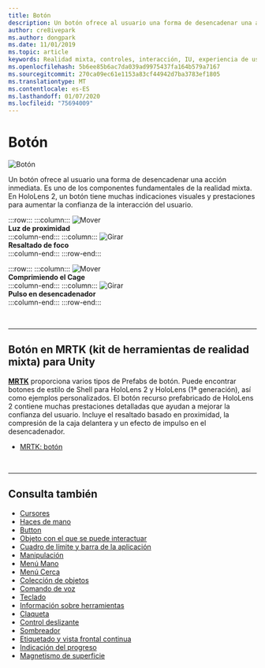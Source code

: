 ```yaml
---
title: Botón
description: Un botón ofrece al usuario una forma de desencadenar una acción inmediata. Es uno de los componentes fundamentales de la realidad mixta.
author: cre8ivepark
ms.author: dongpark
ms.date: 11/01/2019
ms.topic: article
keywords: Realidad mixta, controles, interacción, IU, experiencia de usuario
ms.openlocfilehash: 5b6ee85b6ac7da039ad9975437fa164b579a7167
ms.sourcegitcommit: 270ca09ec61e1153a83cf44942d7ba3783ef1805
ms.translationtype: MT
ms.contentlocale: es-ES
ms.lasthandoff: 01/07/2020
ms.locfileid: "75694009"
---
```

# <a name="button"></a>Botón

![Botón](images/UX/UX_Hero_Button.jpg)

Un botón ofrece al usuario una forma de desencadenar una acción inmediata. Es uno de los componentes fundamentales de la realidad mixta. En HoloLens 2, un botón tiene muchas indicaciones visuales y prestaciones para aumentar la confianza de la interacción del usuario. 


:::row:::
    :::column:::
       ![Mover](images/UX/UX_Button_Affordance_ProximityLight.jpg)<br>
       **Luz de proximidad**<br>
    :::column-end:::
    :::column:::
       ![Girar](images/UX/UX_Button_Affordance_FocusHighlight.jpg)<br>
        **Resaltado de foco**<br>
    :::column-end:::
:::row-end:::

:::row:::
    :::column:::
       ![Mover](images/UX/UX_Button_Affordance_Compression.jpg)<br>
       **Comprimiendo el Cage**<br>
    :::column-end:::
    :::column:::
       ![Girar](images/UX/UX_Button_Affordance_Pulse.jpg)<br>
        **Pulso en desencadenador**<br>
    :::column-end:::
:::row-end:::

<br>


---

## <a name="button-in-mrtkmixed-reality-toolkit-for-unity"></a>Botón en MRTK (kit de herramientas de realidad mixta) para Unity
**[MRTK](https://github.com/Microsoft/MixedRealityToolkit-Unity)** proporciona varios tipos de Prefabs de botón. Puede encontrar botones de estilo de Shell para HoloLens 2 y HoloLens (1ª generación), así como ejemplos personalizados. El botón recurso prefabricado de HoloLens 2 contiene muchas prestaciones detalladas que ayudan a mejorar la confianza del usuario. Incluye el resaltado basado en proximidad, la compresión de la caja delantera y un efecto de impulso en el desencadenador.

* [MRTK: botón](https://microsoft.github.io/MixedRealityToolkit-Unity/Documentation/README_Button.html)



<br>

---


## <a name="see-also"></a>Consulta también

* [Cursores](cursors.md)
* [Haces de mano](point-and-commit.md)
* [Button](button.md)
* [Objeto con el que se puede interactuar](interactable-object.md)
* [Cuadro de límite y barra de la aplicación](app-bar-and-bounding-box.md)
* [Manipulación](direct-manipulation.md)
* [Menú Mano](hand-menu.md)
* [Menú Cerca](near-menu.md)
* [Colección de objetos](object-collection.md)
* [Comando de voz](voice-input.md)
* [Teclado](keyboard.md)
* [Información sobre herramientas](tooltip.md)
* [Claqueta](slate.md)
* [Control deslizante](slider.md)
* [Sombreador](shader.md)
* [Etiquetado y vista frontal continua](billboarding-and-tag-along.md)
* [Indicación del progreso](progress.md)
* [Magnetismo de superficie](surface-magnetism.md)
